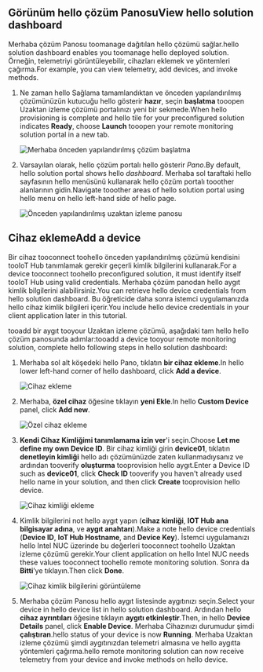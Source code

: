 ## <a name="view-hello-solution-dashboard"></a><span data-ttu-id="03261-101">Görünüm hello çözüm Panosu</span><span class="sxs-lookup"><span data-stu-id="03261-101">View hello solution dashboard</span></span>

<span data-ttu-id="03261-102">Merhaba çözüm Panosu toomanage dağıtılan hello çözümü sağlar.</span><span class="sxs-lookup"><span data-stu-id="03261-102">hello solution dashboard enables you toomanage hello deployed solution.</span></span> <span data-ttu-id="03261-103">Örneğin, telemetriyi görüntüleyebilir, cihazları eklemek ve yöntemleri çağırma.</span><span class="sxs-lookup"><span data-stu-id="03261-103">For example, you can view telemetry, add devices, and invoke methods.</span></span>

1. <span data-ttu-id="03261-104">Ne zaman hello Sağlama tamamlandıktan ve önceden yapılandırılmış çözümünüzün kutucuğu hello gösterir **hazır**, seçin **başlatma** tooopen Uzaktan izleme çözümü portalınızı yeni bir sekmede.</span><span class="sxs-lookup"><span data-stu-id="03261-104">When hello provisioning is complete and hello tile for your preconfigured solution indicates **Ready**, choose **Launch** tooopen your remote monitoring solution portal in a new tab.</span></span>

    ![Merhaba önceden yapılandırılmış çözüm başlatma][img-launch-solution]

1. <span data-ttu-id="03261-106">Varsayılan olarak, hello çözüm portalı hello gösterir *Pano*.</span><span class="sxs-lookup"><span data-stu-id="03261-106">By default, hello solution portal shows hello *dashboard*.</span></span> <span data-ttu-id="03261-107">Merhaba sol taraftaki hello sayfasının hello menüsünü kullanarak hello çözüm portalı tooother alanlarının gidin.</span><span class="sxs-lookup"><span data-stu-id="03261-107">Navigate tooother areas of hello solution portal using hello menu on hello left-hand side of hello page.</span></span>

    ![Önceden yapılandırılmış uzaktan izleme panosu][img-menu]

## <a name="add-a-device"></a><span data-ttu-id="03261-109">Cihaz ekleme</span><span class="sxs-lookup"><span data-stu-id="03261-109">Add a device</span></span>

<span data-ttu-id="03261-110">Bir cihaz tooconnect toohello önceden yapılandırılmış çözümü kendisini tooIoT Hub tanımlamak gerekir geçerli kimlik bilgilerini kullanarak.</span><span class="sxs-lookup"><span data-stu-id="03261-110">For a device tooconnect toohello preconfigured solution, it must identify itself tooIoT Hub using valid credentials.</span></span> <span data-ttu-id="03261-111">Merhaba çözüm panodan hello aygıt kimlik bilgilerini alabilirsiniz.</span><span class="sxs-lookup"><span data-stu-id="03261-111">You can retrieve hello device credentials from hello solution dashboard.</span></span> <span data-ttu-id="03261-112">Bu öğreticide daha sonra istemci uygulamanızda hello cihaz kimlik bilgileri içerir.</span><span class="sxs-lookup"><span data-stu-id="03261-112">You include hello device credentials in your client application later in this tutorial.</span></span>

<span data-ttu-id="03261-113">tooadd bir aygıt tooyour Uzaktan izleme çözümü, aşağıdaki tam hello hello çözüm panosunda adımlar:</span><span class="sxs-lookup"><span data-stu-id="03261-113">tooadd a device tooyour remote monitoring solution, complete hello following steps in hello solution dashboard:</span></span>

1. <span data-ttu-id="03261-114">Merhaba sol alt köşedeki hello Pano, tıklatın **bir cihaz ekleme**.</span><span class="sxs-lookup"><span data-stu-id="03261-114">In hello lower left-hand corner of hello dashboard, click **Add a device**.</span></span>

   ![Cihaz ekleme][1]

1. <span data-ttu-id="03261-116">Merhaba, **özel cihaz** öğesine tıklayın **yeni Ekle**.</span><span class="sxs-lookup"><span data-stu-id="03261-116">In hello **Custom Device** panel, click **Add new**.</span></span>

   ![Özel cihaz ekleme][2]

1. <span data-ttu-id="03261-118">**Kendi Cihaz Kimliğimi tanımlamama izin ver**'i seçin.</span><span class="sxs-lookup"><span data-stu-id="03261-118">Choose **Let me define my own Device ID**.</span></span> <span data-ttu-id="03261-119">Bir cihaz kimliği girin **device01**, tıklatın **denetleyin kimliği** hello adı çözümünüzde zaten kullanmadıysanız ve ardından tooverify **oluşturma** tooprovision hello aygıt.</span><span class="sxs-lookup"><span data-stu-id="03261-119">Enter a Device ID such as **device01**, click **Check ID** tooverify you haven't already used hello name in your solution, and then click **Create** tooprovision hello device.</span></span>

   ![Cihaz kimliği ekleme][3]

1. <span data-ttu-id="03261-121">Kimlik bilgilerini not hello aygıt yapın (**cihaz kimliği**, **IOT Hub ana bilgisayar adına**, ve **aygıt anahtarı**).</span><span class="sxs-lookup"><span data-stu-id="03261-121">Make a note hello device credentials (**Device ID**, **IoT Hub Hostname**, and **Device Key**).</span></span> <span data-ttu-id="03261-122">İstemci uygulamanızı hello Intel NUC üzerinde bu değerleri tooconnect toohello Uzaktan izleme çözümü gerekir.</span><span class="sxs-lookup"><span data-stu-id="03261-122">Your client application on hello Intel NUC needs these values tooconnect toohello remote monitoring solution.</span></span> <span data-ttu-id="03261-123">Sonra da **Bitti**’ye tıklayın.</span><span class="sxs-lookup"><span data-stu-id="03261-123">Then click **Done**.</span></span>

    ![Cihaz kimlik bilgilerini görüntüleme][4]

1. <span data-ttu-id="03261-125">Merhaba çözüm Panosu hello aygıt listesinde aygıtınızı seçin.</span><span class="sxs-lookup"><span data-stu-id="03261-125">Select your device in hello device list in hello solution dashboard.</span></span> <span data-ttu-id="03261-126">Ardından hello **cihaz ayrıntıları** öğesine tıklayın **aygıtı etkinleştir**.</span><span class="sxs-lookup"><span data-stu-id="03261-126">Then, in hello **Device Details** panel, click **Enable Device**.</span></span> <span data-ttu-id="03261-127">Merhaba Cihazınızı durumudur şimdi **çalıştıran**.</span><span class="sxs-lookup"><span data-stu-id="03261-127">hello status of your device is now **Running**.</span></span> <span data-ttu-id="03261-128">Merhaba Uzaktan izleme çözümü şimdi aygıtınızdan telemetri almasına ve hello aygıtta yöntemleri çağırma.</span><span class="sxs-lookup"><span data-stu-id="03261-128">hello remote monitoring solution can now receive telemetry from your device and invoke methods on hello device.</span></span>

[img-launch-solution]: media/iot-suite-gateway-kit-view-solution/launch.png
[img-menu]: media/iot-suite-gateway-kit-view-solution/menu.png
[1]: media/iot-suite-gateway-kit-view-solution/suite0.png
[2]: media/iot-suite-gateway-kit-view-solution/suite1.png
[3]: media/iot-suite-gateway-kit-view-solution/suite2.png
[4]: media/iot-suite-gateway-kit-view-solution/suite3.png